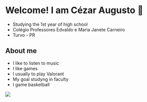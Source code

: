 # Welcome! I am Cézar Augusto 👋
- Studying the 1st year of high school
- Colégio Professores Edvaldo e Maria Janete Carneiro
- Turvo - PR 
## About me
- I like to listen to music
- I like games
- I usually to play Valorant
- My goal studyng in faculty
- I game basketball

  
![](https://media1.tenor.com/m/gXZNSfLz1oIAAAAd/casting-paranoia-omen.gif)
